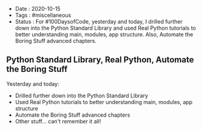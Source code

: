 - Date : 2020-10-15
- Tags : #miscellaneous
- Status : For #100DaysofCode, yesterday and today, I drilled further down into the Python Standard Library and used Real Python tutorials to better understanding main, modules, app structure. Also, Automate the Boring Stuff advanced chapters.

## Python Standard Library, Real Python, Automate the Boring Stuff

Yesterday and today:
* Drilled further down into the Python Standard Library
* Used Real Python tutorials to better understanding main, modules, app structure
* Automate the Boring Stuff advanced chapters
* Other stuff... can't remember it all!
